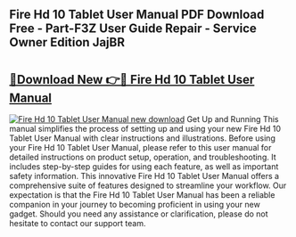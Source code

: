 ## Fire Hd 10 Tablet User Manual PDF Download Free - Part-F3Z User Guide Repair - Service Owner Edition JajBR

# <h2><a href="http://bc43686.oget.top/?id=Fire+Hd+10+Tablet+User+Manual">🔗Download New 👉🔴 Fire Hd 10 Tablet User Manual</a></h2>

[![Fire Hd 10 Tablet User Manual new download](https://i.imgur.com/5g1atiW.png)](http://bc43686.oget.top/?id=Fire+Hd+10+Tablet+User+Manual)
Get Up and Running This manual simplifies the process of setting up and using your new Fire Hd 10 Tablet User Manual with clear instructions and illustrations. Before using your Fire Hd 10 Tablet User Manual, please refer to this user manual for detailed instructions on product setup, operation, and troubleshooting. It includes step-by-step guides for using each feature, as well as important safety information. This innovative Fire Hd 10 Tablet User Manual offers a comprehensive suite of features designed to streamline your workflow. Our expectation is that the Fire Hd 10 Tablet User Manual has been a reliable companion in your journey to becoming proficient in using your new gadget. Should you need any assistance or clarification, please do not hesitate to contact our support team.
